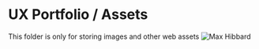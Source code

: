 # UX Portfolio / Assets

This folder is only for storing images and other web assets
![Max Hibbard](https://user-images.githubusercontent.com/111941678/186309266-2ef835f1-ef2f-4eaf-82bf-34d5ebd4792e.jpg)
